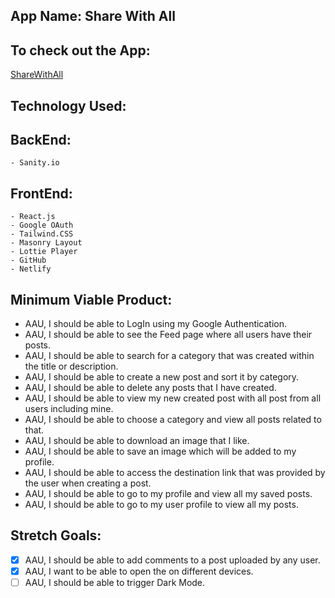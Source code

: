 ## App Name: Share With All <Lottie />

## To check out the App:

[ShareWithAll](https://sharewithall.netlify.app)

## Technology Used:
  ## BackEnd:
    - Sanity.io
  ## FrontEnd:
    - React.js
    - Google OAuth
    - Tailwind.CSS
    - Masonry Layout
    - Lottie Player
    - GitHub
    - Netlify

## Minimum Viable Product:

- AAU, I should be able to LogIn using my Google Authentication.
- AAU, I should be able to see the Feed page where all users have their posts. 
- AAU, I should be able to search for a category that was created within the title or description.
- AAU, I should be able to create a new post and sort it by category.
- AAU, I should be able to delete any posts that I have created.
- AAU, I should be able to view my new created post with all post from all users including mine. 
- AAU, I should be able to choose a category and view all posts related to that.
- AAU, I should be able to download an image that I like.
- AAU, I should be able to save an image which will be added to my profile.
- AAU, I should be able to access the destination link that was provided by the user when creating a post.  
- AAU, I should be able to go to my profile and view all my saved posts. 
- AAU, I should be able to go to my user profile to view all my posts.

## Stretch Goals:

- [x] AAU, I should be able to add comments to a post uploaded by any user.
- [x] AAU, I want to be able to open the on different devices.
- [ ] AAU, I should be able to trigger Dark Mode.